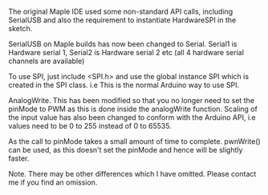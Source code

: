 The original Maple IDE used some non-standard API calls, including SerialUSB and also the requirement to instantiate HardwareSPI in the sketch.

SerialUSB on Maple builds has now been changed to Serial.  Serial1 is Hardware serial 1, Serial2 is Hardware serial 2 etc (all 4 hardware serial channels are available)

To use SPI, just include <SPI.h> and use the global instance SPI which is created in the SPI class. i.e This is the normal Arduino way to use SPI.

AnalogWrite. This has been modified so that you no longer need to set the pinMode to PWM as this is done inside the analogWrite function. 
Scaling of the input value has also been changed to conform with the Arduino API, i.e values need to be 0 to 255 instead of 0 to 65535.

As the call to pinMode takes a small amount of time to complete. pwnWrite() can be used, as this doesn't set the pinMode and hence will be slightly faster.

Note. There may be other differences which I have omitted. Please contact me if you find an omission.